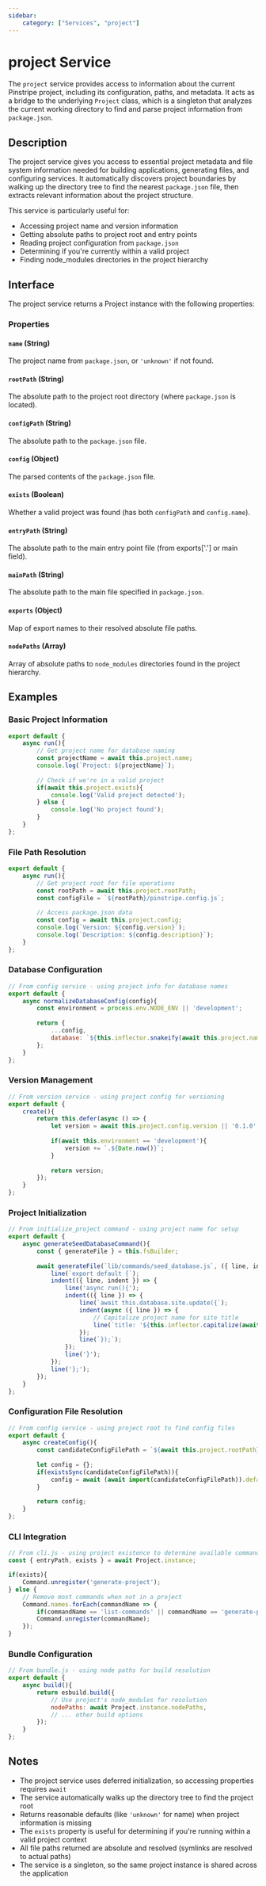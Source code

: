 ```yaml
---
sidebar:
    category: ["Services", "project"]
---
```

# project Service

The `project` service provides access to information about the current Pinstripe project, including its configuration, paths, and metadata. It acts as a bridge to the underlying `Project` class, which is a singleton that analyzes the current working directory to find and parse project information from `package.json`.

## Description

The project service gives you access to essential project metadata and file system information needed for building applications, generating files, and configuring services. It automatically discovers project boundaries by walking up the directory tree to find the nearest `package.json` file, then extracts relevant information about the project structure.

This service is particularly useful for:
- Accessing project name and version information
- Getting absolute paths to project root and entry points
- Reading project configuration from `package.json`
- Determining if you're currently within a valid project
- Finding node_modules directories in the project hierarchy

## Interface

The project service returns a Project instance with the following properties:

### Properties

#### `name` (String)
The project name from `package.json`, or `'unknown'` if not found.

#### `rootPath` (String) 
The absolute path to the project root directory (where `package.json` is located).

#### `configPath` (String)
The absolute path to the `package.json` file.

#### `config` (Object)
The parsed contents of the `package.json` file.

#### `exists` (Boolean)
Whether a valid project was found (has both `configPath` and `config.name`).

#### `entryPath` (String)
The absolute path to the main entry point file (from exports['.'] or main field).

#### `mainPath` (String)
The absolute path to the main file specified in `package.json`.

#### `exports` (Object)
Map of export names to their resolved absolute file paths.

#### `nodePaths` (Array)
Array of absolute paths to `node_modules` directories found in the project hierarchy.

## Examples

### Basic Project Information

```javascript
export default {
    async run(){
        // Get project name for database naming
        const projectName = await this.project.name;
        console.log(`Project: ${projectName}`);
        
        // Check if we're in a valid project
        if(await this.project.exists){
            console.log('Valid project detected');
        } else {
            console.log('No project found');
        }
    }
};
```

### File Path Resolution

```javascript
export default {
    async run(){
        // Get project root for file operations
        const rootPath = await this.project.rootPath;
        const configFile = `${rootPath}/pinstripe.config.js`;
        
        // Access package.json data
        const config = await this.project.config;
        console.log(`Version: ${config.version}`);
        console.log(`Description: ${config.description}`);
    }
};
```

### Database Configuration

```javascript
// From config service - using project info for database names
export default {
    async normalizeDatabaseConfig(config){
        const environment = process.env.NODE_ENV || 'development';
        
        return {
            ...config,
            database: `${this.inflector.snakeify(await this.project.name)}_${environment}`
        };
    }
};
```

### Version Management

```javascript
// From version service - using project config for versioning
export default {
    create(){
        return this.defer(async () => {
            let version = await this.project.config.version || '0.1.0';
            
            if(await this.environment == 'development'){
                version += `.${Date.now()}`;
            }
            
            return version;
        });
    }
};
```

### Project Initialization

```javascript
// From initialize_project command - using project name for setup
export default {
    async generateSeedDatabaseCommand(){
        const { generateFile } = this.fsBuilder;
        
        await generateFile(`lib/commands/seed_database.js`, ({ line, indent }) => {
            line(`export default {`);
            indent(({ line, indent }) => {
                line('async run(){');
                indent(({ line }) => {
                    line(`await this.database.site.update({`);
                    indent(async ({ line }) => {
                        // Capitalize project name for site title
                        line(`title: '${this.inflector.capitalize(await this.project.name)}'`);
                    });
                    line(`});`);
                });
                line('}');
            });
            line('};');
        });
    }
};
```

### Configuration File Resolution

```javascript
// From config service - using project root to find config files
export default {
    async createConfig(){
        const candidateConfigFilePath = `${await this.project.rootPath}/pinstripe.config.js`;
        
        let config = {};
        if(existsSync(candidateConfigFilePath)){
            config = await (await import(candidateConfigFilePath)).default;
        }
        
        return config;
    }
};
```

### CLI Integration

```javascript
// From cli.js - using project existence to determine available commands  
const { entryPath, exists } = await Project.instance;

if(exists){
    Command.unregister('generate-project');
} else {
    // Remove most commands when not in a project
    Command.names.forEach(commandName => {
        if(commandName == 'list-commands' || commandName == 'generate-project') return;
        Command.unregister(commandName);
    });
}
```

### Bundle Configuration

```javascript
// From bundle.js - using node paths for build resolution
export default {
    async build(){
        return esbuild.build({
            // Use project's node_modules for resolution
            nodePaths: await Project.instance.nodePaths,
            // ... other build options
        });
    }
};
```

## Notes

- The project service uses deferred initialization, so accessing properties requires `await`
- The service automatically walks up the directory tree to find the project root
- Returns reasonable defaults (like `'unknown'` for name) when project information is missing
- The `exists` property is useful for determining if you're running within a valid project context
- All file paths returned are absolute and resolved (symlinks are resolved to actual paths)
- The service is a singleton, so the same project instance is shared across the application